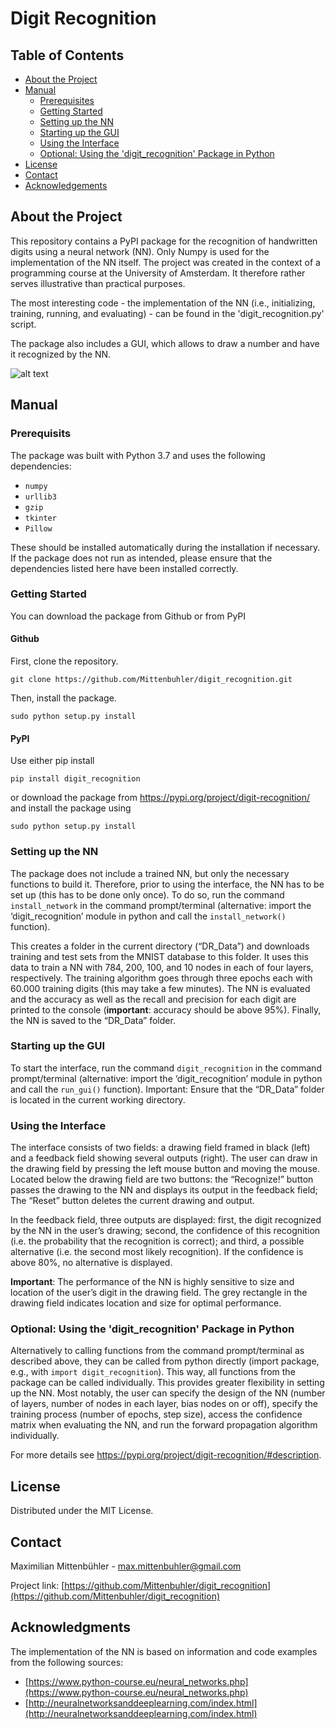 # Digit Recognition

## Table of Contents

* [About the Project](#about-the-project)
* [Manual](#manual)
  * [Prerequisites](#prerequisites)
  * [Getting Started](#getting-started)
  * [Setting up the NN](#setting-up-the-nn)
  * [Starting up the GUI](#starting-up-the-gui)
  * [Using the Interface](#using-the-interface)
  * [Optional: Using the 'digit_recognition' Package in Python](#optional)
* [License](#license)
* [Contact](#contact)
* [Acknowledgements](#acknowledgements)

## About the Project
This repository contains a PyPI package for the recognition of handwritten digits using a neural network (NN). Only Numpy is used for the implementation of the NN itself. The project was created in the context of a programming course at the University of Amsterdam. It therefore rather serves illustrative than practical purposes.

The most interesting code - the implementation of the NN (i.e., initializing, training, running, and evaluating) - can be found in the 'digit_recognition.py' script.

The package also includes a GUI, which allows to draw a number and have it recognized by the NN.

![alt text](https://github.com/Mittenbuhler/digit_recognition/blob/dev/gui_example.png?raw=true)

## Manual
### Prerequisits
The package was built with Python 3.7 and uses the following dependencies: 
- `numpy`
- `urllib3`
- `gzip`
- `tkinter`
- `Pillow`

These should be installed automatically during the installation if necessary. If the package does not run as intended, please ensure that the dependencies listed here have been installed correctly.

### Getting Started
You can download the package from Github or from PyPI

#### Github
First, clone the repository.
```
git clone https://github.com/Mittenbuhler/digit_recognition.git
```
Then, install the package.
```
sudo python setup.py install
```

#### PyPI
Use either pip install
```
pip install digit_recognition
```
or download the package from https://pypi.org/project/digit-recognition/ and install the package using
```
sudo python setup.py install
```

### Setting up the NN
The package does not include a trained NN, but only the necessary functions to build it. Therefore, prior to using the interface, the NN has to be set up (this has to be done only once). To do so, run the command `install_network` in the command prompt/terminal (alternative: import the ‘digit_recognition’ module in python and call the `install_network()` function).

This creates a folder in the current directory (“DR_Data”) and downloads training and test sets from the MNIST database to this folder. It uses this data to train a NN with 784, 200, 100, and 10 nodes in each of four layers, respectively. The training algorithm goes through three epochs each with 60.000 training digits (this may take a few minutes). The NN is evaluated and the accuracy as well as the recall and precision for each digit are printed to the console (**important**: accuracy should be above 95%). Finally, the NN is saved to the “DR_Data” folder.

### Starting up the GUI
To start the interface, run the command `digit_recognition` in the command prompt/terminal (alternative: import the ‘digit_recognition’ module in python and call the `run_gui()` function). Important: Ensure that the “DR_Data” folder is located in the current working directory.

### Using the Interface
The interface consists of two fields: a drawing field framed in black (left) and a feedback field showing several outputs (right). The user can draw in the drawing field by pressing the left mouse button and moving the mouse. Located below the drawing field are two buttons: the “Recognize!” button passes the drawing to the NN and displays its output in the feedback field; The “Reset” button deletes the current drawing and output. 

In the feedback field, three outputs are displayed: first, the digit recognized by the NN in the user’s drawing; second, the confidence of this recognition (i.e. the probability that the recognition is correct); and third, a possible alternative (i.e. the second most likely recognition). If the confidence is above 80%, no alternative is displayed.

**Important**: The performance of the NN is highly sensitive to size and location of the user’s digit in the drawing field. The grey rectangle in the drawing field indicates location and size for optimal performance.


### Optional: Using the 'digit_recognition' Package in Python
Alternatively to calling functions from the command prompt/terminal as described above, they can be called from python directly (import package, e.g., with `import digit_recognition`). This way, all functions from the package can be called individually. This provides greater flexibility in setting up the NN. Most notably, the user can specify the design of the NN (number of layers, number of nodes in each layer, bias nodes on or off), specify the training process (number of epochs, step size), access the confidence matrix when evaluating the NN, and run the forward propagation algorithm individually. 

For more details see https://pypi.org/project/digit-recognition/#description.

## License
Distributed under the MIT License.

## Contact
Maximilian Mittenbühler - max.mittenbuhler@gmail.com

Project link: [https://github.com/Mittenbuhler/digit_recognition](https://github.com/Mittenbuhler/digit_recognition)

## Acknowledgments
The implementation of the NN is based on information and code examples from the following sources:
- [https://www.python-course.eu/neural_networks.php](https://www.python-course.eu/neural_networks.php)
- [http://neuralnetworksanddeeplearning.com/index.html](http://neuralnetworksanddeeplearning.com/index.html)
